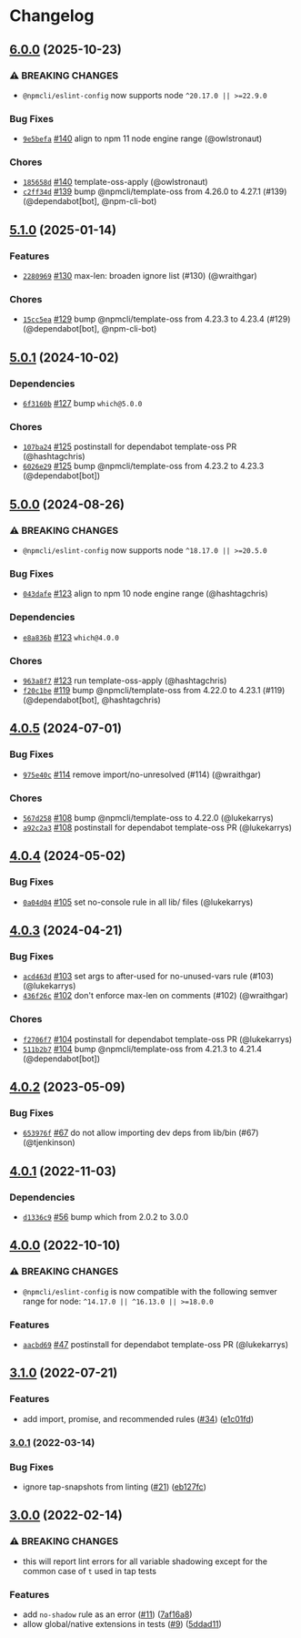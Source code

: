 # Changelog

## [6.0.0](https://github.com/npm/eslint-config/compare/v5.1.0...v6.0.0) (2025-10-23)
### ⚠️ BREAKING CHANGES
* `@npmcli/eslint-config` now supports node `^20.17.0 || >=22.9.0`
### Bug Fixes
* [`9e5befa`](https://github.com/npm/eslint-config/commit/9e5befa9e9764bb931292c1a6c2a5ea8ad271031) [#140](https://github.com/npm/eslint-config/pull/140) align to npm 11 node engine range (@owlstronaut)
### Chores
* [`185658d`](https://github.com/npm/eslint-config/commit/185658dc7fca59428644996e0aaff3c2c81a4790) [#140](https://github.com/npm/eslint-config/pull/140) template-oss-apply (@owlstronaut)
* [`c2ff34d`](https://github.com/npm/eslint-config/commit/c2ff34d908589fca3c571e51b071f17cbb11089b) [#139](https://github.com/npm/eslint-config/pull/139) bump @npmcli/template-oss from 4.26.0 to 4.27.1 (#139) (@dependabot[bot], @npm-cli-bot)

## [5.1.0](https://github.com/npm/eslint-config/compare/v5.0.1...v5.1.0) (2025-01-14)
### Features
* [`2280969`](https://github.com/npm/eslint-config/commit/228096947957416d52918223ea7af4e9c8f22380) [#130](https://github.com/npm/eslint-config/pull/130) max-len: broaden ignore list (#130) (@wraithgar)
### Chores
* [`15cc5ea`](https://github.com/npm/eslint-config/commit/15cc5ea6b36f439bd70256a79fdac12d3f93604e) [#129](https://github.com/npm/eslint-config/pull/129) bump @npmcli/template-oss from 4.23.3 to 4.23.4 (#129) (@dependabot[bot], @npm-cli-bot)

## [5.0.1](https://github.com/npm/eslint-config/compare/v5.0.0...v5.0.1) (2024-10-02)
### Dependencies
* [`6f3160b`](https://github.com/npm/eslint-config/commit/6f3160bd4fcd54d68e51d3d423a690be9a7888f6) [#127](https://github.com/npm/eslint-config/pull/127) bump `which@5.0.0`
### Chores
* [`107ba24`](https://github.com/npm/eslint-config/commit/107ba246689b3ed45f13e5e0ddfca78ecbd27d73) [#125](https://github.com/npm/eslint-config/pull/125) postinstall for dependabot template-oss PR (@hashtagchris)
* [`6026e29`](https://github.com/npm/eslint-config/commit/6026e29528fb5a0b885ae8abd12e279f3decdd25) [#125](https://github.com/npm/eslint-config/pull/125) bump @npmcli/template-oss from 4.23.2 to 4.23.3 (@dependabot[bot])

## [5.0.0](https://github.com/npm/eslint-config/compare/v4.0.5...v5.0.0) (2024-08-26)

### ⚠️ BREAKING CHANGES

* `@npmcli/eslint-config` now supports node `^18.17.0 || >=20.5.0`

### Bug Fixes

* [`043dafe`](https://github.com/npm/eslint-config/commit/043dafe1ae35ae629d1e7ad9032bda93c3bb019b) [#123](https://github.com/npm/eslint-config/pull/123) align to npm 10 node engine range (@hashtagchris)

### Dependencies

* [`e8a836b`](https://github.com/npm/eslint-config/commit/e8a836b156e8906724a05aa07d3ae8cd70e670ee) [#123](https://github.com/npm/eslint-config/pull/123) `which@4.0.0`

### Chores

* [`963a8f7`](https://github.com/npm/eslint-config/commit/963a8f75ac84979dc7041a6afb83a468454f73ec) [#123](https://github.com/npm/eslint-config/pull/123) run template-oss-apply (@hashtagchris)
* [`f20c1be`](https://github.com/npm/eslint-config/commit/f20c1be2af3e7ecf9b4513520693cdc7512366e7) [#119](https://github.com/npm/eslint-config/pull/119) bump @npmcli/template-oss from 4.22.0 to 4.23.1 (#119) (@dependabot[bot], @hashtagchris)

## [4.0.5](https://github.com/npm/eslint-config/compare/v4.0.4...v4.0.5) (2024-07-01)

### Bug Fixes

* [`975e40c`](https://github.com/npm/eslint-config/commit/975e40c1b61ef09b180456d6e06ef2a886d13be3) [#114](https://github.com/npm/eslint-config/pull/114) remove import/no-unresolved (#114) (@wraithgar)

### Chores

* [`567d258`](https://github.com/npm/eslint-config/commit/567d25825811c2ec7d61da0b4dc5c5ccb90cb6d0) [#108](https://github.com/npm/eslint-config/pull/108) bump @npmcli/template-oss to 4.22.0 (@lukekarrys)
* [`a92c2a3`](https://github.com/npm/eslint-config/commit/a92c2a3799dda5a9dd8618a1bc6b2bf4c2168ccd) [#108](https://github.com/npm/eslint-config/pull/108) postinstall for dependabot template-oss PR (@lukekarrys)

## [4.0.4](https://github.com/npm/eslint-config/compare/v4.0.3...v4.0.4) (2024-05-02)

### Bug Fixes

* [`0a04d04`](https://github.com/npm/eslint-config/commit/0a04d043f34cd741e325dc567a20ebc32313fc65) [#105](https://github.com/npm/eslint-config/pull/105) set no-console rule in all lib/ files (@lukekarrys)

## [4.0.3](https://github.com/npm/eslint-config/compare/v4.0.2...v4.0.3) (2024-04-21)

### Bug Fixes

* [`acd463d`](https://github.com/npm/eslint-config/commit/acd463dfb7637118d8d6fe4690d743d17d771d96) [#103](https://github.com/npm/eslint-config/pull/103) set args to after-used for no-unused-vars rule (#103) (@lukekarrys)
* [`436f26c`](https://github.com/npm/eslint-config/commit/436f26cc248b10126abcb992fd9c5b69418d51ca) [#102](https://github.com/npm/eslint-config/pull/102) don't enforce max-len on comments (#102) (@wraithgar)

### Chores

* [`f2706f7`](https://github.com/npm/eslint-config/commit/f2706f72b75d4b59a2cb11c228832d6b4eed8252) [#104](https://github.com/npm/eslint-config/pull/104) postinstall for dependabot template-oss PR (@lukekarrys)
* [`511b2b7`](https://github.com/npm/eslint-config/commit/511b2b7d123e383126b7e719f00f0d72b189c370) [#104](https://github.com/npm/eslint-config/pull/104) bump @npmcli/template-oss from 4.21.3 to 4.21.4 (@dependabot[bot])

## [4.0.2](https://github.com/npm/eslint-config/compare/v4.0.1...v4.0.2) (2023-05-09)

### Bug Fixes

* [`653976f`](https://github.com/npm/eslint-config/commit/653976fcac5fe68e8de292844f95482849b83b46) [#67](https://github.com/npm/eslint-config/pull/67) do not allow importing dev deps from lib/bin (#67) (@tjenkinson)

## [4.0.1](https://github.com/npm/eslint-config/compare/v4.0.0...v4.0.1) (2022-11-03)

### Dependencies

* [`d1336c9`](https://github.com/npm/eslint-config/commit/d1336c9e7ed63325a709992c20884c6f921ee32b) [#56](https://github.com/npm/eslint-config/pull/56) bump which from 2.0.2 to 3.0.0

## [4.0.0](https://github.com/npm/eslint-config/compare/v3.1.0...v4.0.0) (2022-10-10)

### ⚠️ BREAKING CHANGES

* `@npmcli/eslint-config` is now compatible with the following semver range for node: `^14.17.0 || ^16.13.0 || >=18.0.0`

### Features

* [`aacbd69`](https://github.com/npm/eslint-config/commit/aacbd69cc05e6c9b5b9bdf14f8389af65dfceecb) [#47](https://github.com/npm/eslint-config/pull/47) postinstall for dependabot template-oss PR (@lukekarrys)

## [3.1.0](https://github.com/npm/eslint-config/compare/v3.0.1...v3.1.0) (2022-07-21)


### Features

* add import, promise, and recommended rules ([#34](https://github.com/npm/eslint-config/issues/34)) ([e1c01fd](https://github.com/npm/eslint-config/commit/e1c01fd5ab6f53c8d307a00263f5388cee2c194c))

### [3.0.1](https://www.github.com/npm/eslint-config/compare/v3.0.0...v3.0.1) (2022-03-14)


### Bug Fixes

* ignore tap-snapshots from linting ([#21](https://www.github.com/npm/eslint-config/issues/21)) ([eb127fc](https://www.github.com/npm/eslint-config/commit/eb127fc366aadde588e192f6adefd6f224dfb8d1))

## [3.0.0](https://www.github.com/npm/eslint-config/compare/v2.0.0...v3.0.0) (2022-02-14)


### ⚠ BREAKING CHANGES

* this will report lint errors for all variable shadowing except for the common case of `t` used in tap tests

### Features

* add `no-shadow` rule as an error ([#11](https://www.github.com/npm/eslint-config/issues/11)) ([7af16a8](https://www.github.com/npm/eslint-config/commit/7af16a81a2881e22314c3ee2c6036be912e0dc58))
* allow global/native extensions in tests ([#9](https://www.github.com/npm/eslint-config/issues/9)) ([5ddad11](https://www.github.com/npm/eslint-config/commit/5ddad11acbe7bbb9ca5dcca6708c568d59b3492b))
